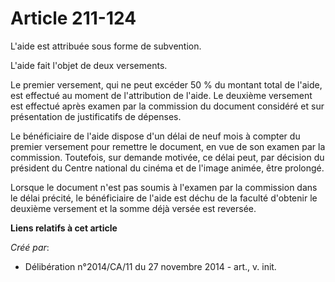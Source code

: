 # Article 211-124

L'aide est attribuée sous forme de subvention. 

L'aide fait l'objet de deux versements. 

Le premier versement, qui ne peut excéder 50 % du montant total de l'aide, est effectué au moment de l'attribution de l'aide.
Le deuxième versement est effectué après examen par la commission du document considéré et sur présentation de justificatifs
de dépenses. 

Le bénéficiaire de l'aide dispose d'un délai de neuf mois à compter du premier versement pour remettre le document, en vue de
son examen par la commission. Toutefois, sur demande motivée, ce délai peut, par décision du président du Centre national du
cinéma et de l'image animée, être prolongé. 

Lorsque le document n'est pas soumis à l'examen par la commission dans le délai précité, le bénéficiaire de l'aide est déchu
de la faculté d'obtenir le deuxième versement et la somme déjà versée est reversée.

**Liens relatifs à cet article**

_Créé par_:

  - Délibération n°2014/CA/11 du 27 novembre 2014 - art., v. init.
